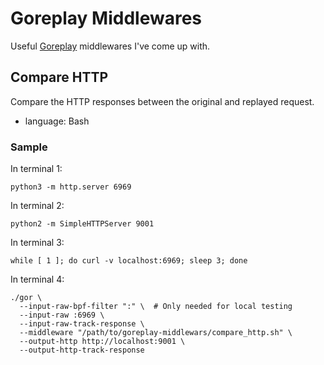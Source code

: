 Goreplay Middlewares
===================

Useful [Goreplay] middlewares I've come up with.


Compare HTTP
------------

Compare the HTTP responses between the original and replayed request.

* language: Bash

### Sample

In terminal 1:

    python3 -m http.server 6969

In terminal 2:

    python2 -m SimpleHTTPServer 9001

In terminal 3:

    while [ 1 ]; do curl -v localhost:6969; sleep 3; done

In terminal 4:

    ./gor \
      --input-raw-bpf-filter ":" \  # Only needed for local testing
      --input-raw :6969 \
      --input-raw-track-response \
      --middleware "/path/to/goreplay-middlewars/compare_http.sh" \
      --output-http http://localhost:9001 \
      --output-http-track-response


[goreplay]: https://github.com/buger/goreplay
